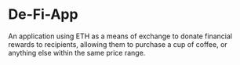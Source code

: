# De-Fi-App
An application using ETH as a means of exchange to donate financial rewards to recipients, allowing them to purchase a cup of coffee, or anything else within the same price range.
